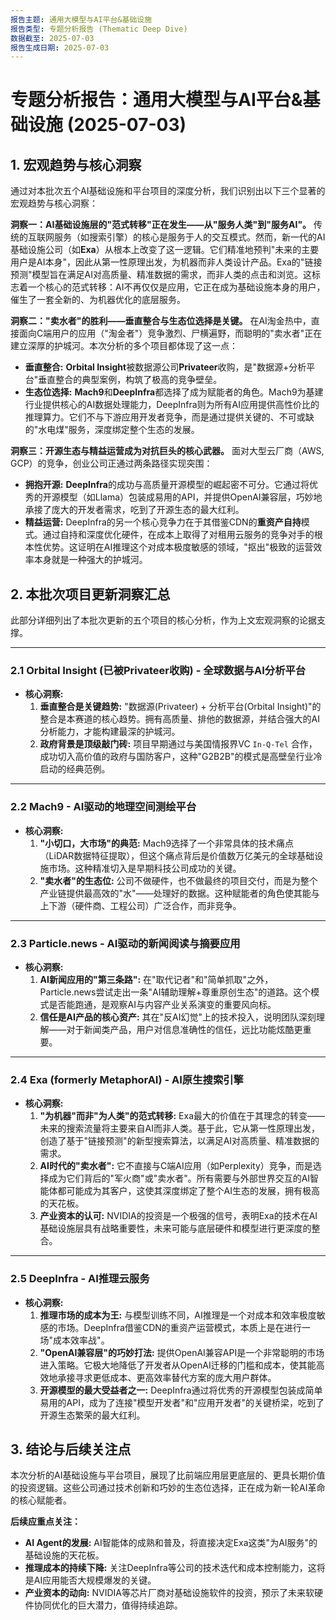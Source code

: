 ```yaml
---
报告主题: 通用大模型与AI平台&基础设施
报告类型: 专题分析报告 (Thematic Deep Dive)
数据截至: 2025-07-03
报告生成日期: 2025-07-03
---
```


# 专题分析报告：通用大模型与AI平台&基础设施 (2025-07-03)

## 1. 宏观趋势与核心洞察

通过对本批次五个AI基础设施和平台项目的深度分析，我们识别出以下三个显著的宏观趋势与核心洞察：

**洞察一：AI基础设施层的"范式转移"正在发生——从"服务人类"到"服务AI"。**
传统的互联网服务（如搜索引擎）的核心是服务于人的交互模式。然而，新一代的AI基础设施公司（如**Exa**）从根本上改变了这一逻辑。它们精准地预判"未来的主要用户是AI本身"，因此从第一性原理出发，为机器而非人类设计产品。Exa的"链接预测"模型旨在满足AI对高质量、精准数据的需求，而非人类的点击和浏览。这标志着一个核心的范式转移：AI不再仅仅是应用，它正在成为基础设施本身的用户，催生了一套全新的、为机器优化的底层服务。

**洞察二："卖水者"的胜利——垂直整合与生态位选择是关键。**
在AI淘金热中，直接面向C端用户的应用（"淘金者"）竞争激烈、尸横遍野，而聪明的"卖水者"正在建立深厚的护城河。本次分析的多个项目都体现了这一点：
*   **垂直整合:** **Orbital Insight**被数据源公司**Privateer**收购，是"数据源+分析平台"垂直整合的典型案例，构筑了极高的竞争壁垒。
*   **生态位选择:** **Mach9**和**DeepInfra**都选择了成为赋能者的角色。Mach9为基建行业提供核心的AI数据处理能力，DeepInfra则为所有AI应用提供高性价比的推理算力。它们不与下游应用开发者竞争，而是通过提供关键的、不可或缺的"水电煤"服务，深度绑定整个生态的发展。

**洞察三：开源生态与精益运营成为对抗巨头的核心武器。**
面对大型云厂商（AWS, GCP）的竞争，创业公司正通过两条路径实现突围：
*   **拥抱开源:** **DeepInfra**的成功与高质量开源模型的崛起密不可分。它通过将优秀的开源模型（如Llama）包装成易用的API，并提供OpenAI兼容层，巧妙地承接了庞大的开发者需求，吃到了开源生态的最大红利。
*   **精益运营:** DeepInfra的另一个核心竞争力在于其借鉴CDN的**重资产自持**模式。通过自持和深度优化硬件，在成本上取得了对租用云服务的竞争对手的根本性优势。这证明在AI推理这个对成本极度敏感的领域，"抠出"极致的运营效率本身就是一种强大的护城河。

## 2. 本批次项目更新洞察汇总

此部分详细列出了本批次更新的五个项目的核心分析，作为上文宏观洞察的论据支撑。

---

### 2.1 Orbital Insight (已被Privateer收购) - 全球数据与AI分析平台

*   **核心洞察:**
    1.  **垂直整合是关键趋势:** "数据源(Privateer) + 分析平台(Orbital Insight)"的整合是本赛道的核心趋势。拥有高质量、排他的数据源，并结合强大的AI分析能力，才能构建最深的护城河。
    2.  **政府背景是顶级敲门砖:** 项目早期通过与美国情报界VC `In-Q-Tel` 合作，成功切入高价值的政府与国防客户，这种"G2B2B"的模式是高壁垒行业冷启动的经典范例。

---

### 2.2 Mach9 - AI驱动的地理空间测绘平台

*   **核心洞察:**
    1.  **"小切口，大市场"的典范:** Mach9选择了一个非常具体的技术痛点（LiDAR数据特征提取），但这个痛点背后是价值数万亿美元的全球基础设施市场。这种精准切入是早期科技公司成功的关键。
    2.  **"卖水者"的生态位:** 公司不做硬件，也不做最终的项目交付，而是为整个产业链提供最高效的"水"——处理好的数据。这种赋能者的角色使其能与上下游（硬件商、工程公司）广泛合作，而非竞争。

---

### 2.3 Particle.news - AI驱动的新闻阅读与摘要应用

*   **核心洞察:**
    1.  **AI新闻应用的"第三条路":** 在"取代记者"和"简单抓取"之外，Particle.news尝试走出一条"AI辅助理解+尊重原创生态"的道路。这个模式是否能跑通，是观察AI与内容产业关系演变的重要风向标。
    2.  **信任是AI产品的核心资产:** 其在"反AI幻觉"上的技术投入，说明团队深刻理解——对于新闻类产品，用户对信息准确性的信任，远比功能炫酷更重要。

---

### 2.4 Exa (formerly MetaphorAI) - AI原生搜索引擎

*   **核心洞察:**
    1.  **"为机器"而非"为人类"的范式转移:** Exa最大的价值在于其理念的转变——未来的搜索流量将主要来自AI而非人类。基于此，它从第一性原理出发，创造了基于"链接预测"的新型搜索算法，以满足AI对高质量、精准数据的需求。
    2.  **AI时代的"卖水者":** 它不直接与C端AI应用（如Perplexity）竞争，而是选择成为它们背后的"军火商"或"卖水者"。所有需要与外部世界交互的AI智能体都可能成为其客户，这使其深度绑定了整个AI生态的发展，拥有极高的天花板。
    3.  **产业资本的认可:** NVIDIA的投资是一个极强的信号，表明Exa的技术在AI基础设施层具有战略重要性，未来可能与底层硬件和模型进行更深度的整合。

---

### 2.5 DeepInfra - AI推理云服务

*   **核心洞察:**
    1.  **推理市场的成本为王:** 与模型训练不同，AI推理是一个对成本和效率极度敏感的市场。DeepInfra借鉴CDN的重资产运营模式，本质上是在进行一场"成本效率战"。
    2.  **"OpenAI兼容层"的巧妙打法:** 提供OpenAI兼容API是一个非常聪明的市场进入策略。它极大地降低了开发者从OpenAI迁移的门槛和成本，使其能高效地承接寻求更低成本、更高效率替代方案的庞大用户群体。
    3.  **开源模型的最大受益者之一:** DeepInfra通过将优秀的开源模型包装成简单易用的API，成为了连接"模型开发者"和"应用开发者"的关键桥梁，吃到了开源生态繁荣的最大红利。

## 3. 结论与后续关注点

本次分析的AI基础设施与平台项目，展现了比前端应用层更底层的、更具长期价值的投资逻辑。这些公司通过技术创新和巧妙的生态位选择，正在成为新一轮AI革命的核心赋能者。

**后续应重点关注：**
*   **AI Agent的发展:** AI智能体的成熟和普及，将直接决定Exa这类"为AI服务"的基础设施的天花板。
*   **推理成本的持续下降:** 关注DeepInfra等公司的技术迭代和成本控制能力，这将是AI应用能否大规模爆发的关键。
*   **产业资本的动向:** NVIDIA等芯片厂商对基础设施软件的投资，预示了未来软硬件协同优化的巨大潜力，值得持续追踪。 